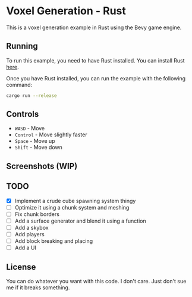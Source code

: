 # Voxel Generation - Rust

This is a voxel generation example in Rust using the Bevy game engine.

## Running

To run this example, you need to have Rust installed. You can install Rust [here](https://www.rust-lang.org/tools/install).

Once you have Rust installed, you can run the example with the following command:

```bash
cargo run --release
```

## Controls

- `WASD` - Move
- `Control` - Move slightly faster
- `Space` - Move up
- `Shift` - Move down

## Screenshots (WIP)

## TODO

- [x] Implement a crude cube spawning system thingy
- [ ] Optimize it using a chunk system and meshing
- [ ] Fix chunk borders
- [ ] Add a surface generator and blend it using a function
- [ ] Add a skybox
- [ ] Add players
- [ ] Add block breaking and placing
- [ ] Add a UI

## License

You can do whatever you want with this code. I don't care. Just don't sue me if it breaks something.
